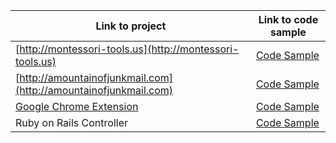 | Link to project  | Link to code sample |
| ------------- | ------------- |
| [http://montessori-tools.us](http://montessori-tools.us)  | [Code Sample](https://github.com/interviewquestions/code_samples/blob/master/index.html)  |
| [http://amountainofjunkmail.com](http://amountainofjunkmail.com)  | [Code Sample](https://github.com/interviewquestions/code_samples/blob/master/views.py)  |
| [Google Chrome Extension](https://chrome.google.com/webstore/detail/time-is-money-money-is-ti/fjhemdbamdjofhkaignpggebhfnpdnnn)  | [Code Sample](https://github.com/interviewquestions/code_samples/blob/master/content.js)  |
| Ruby on Rails Controller  | [Code Sample](https://github.com/interviewquestions/code_samples/blob/master/albums_controller.rb)  |
